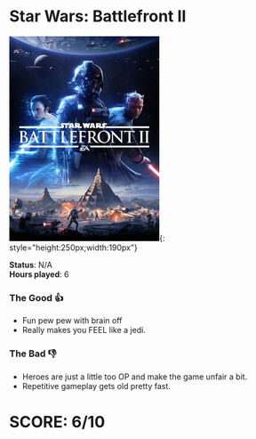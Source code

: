 # Star Wars: Battlefront II

![](Battlefront2.jpg){: style="height:250px;width:190px"}

**Status**: N/A<br>
**Hours played**: 6<br>

### The Good 👍
- Fun pew pew with brain off
- Really makes you FEEL like a jedi.

### The Bad 👎
- Heroes are just a little too OP and make the game unfair a bit. 
- Repetitive gameplay gets old pretty fast.

# SCORE: 6/10